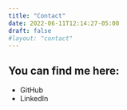 ```yaml
---
title: "Contact"
date: 2022-06-11T12:14:27-05:00
draft: false
#layout: "contact"
---
```


## You can find me here: 
* GitHub
* LinkedIn 
